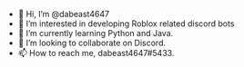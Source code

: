 - 👋 Hi, I’m @dabeast4647
- 👀 I’m interested in developing Roblox related discord bots
- 🌱 I’m currently learning Python and Java.
- 💞️ I’m looking to collaborate on Discord.
- 📫 How to reach me, dabeast4647#5433.

<!---
dabeast4647/dabeast4647 is a ✨ special ✨ repository because its `README.md` (this file) appears on your GitHub profile.
You can click the Preview link to take a look at your changes.
--->
